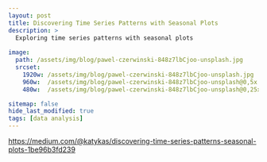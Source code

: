 ```yaml
---
layout: post
title: Discovering Time Series Patterns with Seasonal Plots
description: >
  Exploring time series patterns with seasonal plots
  
image: 
  path: /assets/img/blog/pawel-czerwinski-848z7lbCjoo-unsplash.jpg
  srcset: 
    1920w: /assets/img/blog/pawel-czerwinski-848z7lbCjoo-unsplash.jpg
    960w:  /assets/img/blog/pawel-czerwinski-848z7lbCjoo-unsplash@0,5x.jpg
    480w:  /assets/img/blog/pawel-czerwinski-848z7lbCjoo-unsplash@0,25x.jpg  

sitemap: false
hide_last_modified: true
tags: [data analysis]
---
```



https://medium.com/@katykas/discovering-time-series-patterns-seasonal-plots-1be96b3fd239